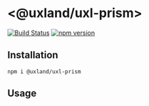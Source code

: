 # \<@uxland/uxl-prism\>

[![Build Status](https://travis-ci.org/uxland/uxl-redux.svg?branch=master)](https://travis-ci.org/uxland/uxl-redux)
[![npm version](https://badge.fury.io/js/%40uxland%2Fuxl-redux.svg)](https://badge.fury.io/js/%40uxland%2Fuxl-redux)

## Installation

`npm i @uxland/uxl-prism`

## Usage
